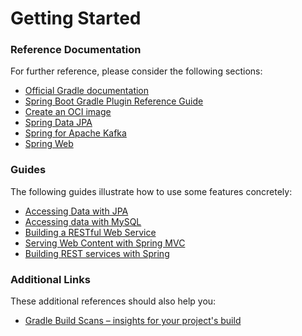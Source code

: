 # Getting Started

### Reference Documentation
For further reference, please consider the following sections:

* [Official Gradle documentation](https://docs.gradle.org)
* [Spring Boot Gradle Plugin Reference Guide](https://docs.spring.io/spring-boot/docs/3.3.0/gradle-plugin/reference/html/)
* [Create an OCI image](https://docs.spring.io/spring-boot/docs/3.3.0/gradle-plugin/reference/html/#build-image)
* [Spring Data JPA](https://docs.spring.io/spring-boot/docs/3.3.0/reference/htmlsingle/index.html#data.sql.jpa-and-spring-data)
* [Spring for Apache Kafka](https://docs.spring.io/spring-boot/docs/3.3.0/reference/htmlsingle/index.html#messaging.kafka)
* [Spring Web](https://docs.spring.io/spring-boot/docs/3.3.0/reference/htmlsingle/index.html#web)

### Guides
The following guides illustrate how to use some features concretely:

* [Accessing Data with JPA](https://spring.io/guides/gs/accessing-data-jpa/)
* [Accessing data with MySQL](https://spring.io/guides/gs/accessing-data-mysql/)
* [Building a RESTful Web Service](https://spring.io/guides/gs/rest-service/)
* [Serving Web Content with Spring MVC](https://spring.io/guides/gs/serving-web-content/)
* [Building REST services with Spring](https://spring.io/guides/tutorials/rest/)

### Additional Links
These additional references should also help you:

* [Gradle Build Scans – insights for your project's build](https://scans.gradle.com#gradle)

